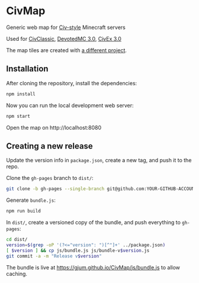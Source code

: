 # CivMap

Generic web map for [Civ-style](https://www.reddit.com/r/Civcraft/) Minecraft servers

Used for [CivClassic](https://ccmap.github.io/), [DevotedMC 3.0](https://dev3map.github.io/), [CivEx 3.0](https://civexmap.github.io/)

The map tiles are created with [a different project](https://github.com/Gjum/voxelmap-cache).

## Installation

After cloning the repository, install the dependencies:
```sh
npm install
```

Now you can run the local development web server:
```sh
npm start
```
Open the map on http://localhost:8080

## Creating a new release

Update the version info in `package.json`, create a new tag, and push it to the repo.

Clone the `gh-pages` branch to `dist/`:
```sh
git clone -b gh-pages --single-branch git@github.com:YOUR-GITHUB-ACCOUNT/CivMap.git dist/
```

Generate `bundle.js`:
```sh
npm run build
```

In `dist/`, create a versioned copy of the bundle,
and push everything to `gh-pages`:
```sh
cd dist/
version=$(grep -oP '(?<="version": ")[^"]+' ../package.json)
[ $version ] && cp js/bundle.js js/bundle-v$version.js
git commit -a -m "Release v$version"
```

The bundle is live at https://gjum.github.io/CivMap/js/bundle.js to allow caching.

